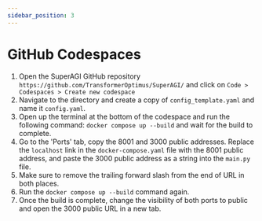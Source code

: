 ```yaml
---
sidebar_position: 3
---
```


# GitHub Codespaces

1. Open the SuperAGI GitHub repository `https://github.com/TransformerOptimus/SuperAGI/` and click on `Code > Codespaces > Create new codespace`
2. Navigate to the directory and create a copy of `config_template.yaml` and name it `config.yaml`.
3. Open up the terminal at the bottom of the codespace and run the following command: `docker compose up --build` and wait for the build to complete.
4. Go to the 'Ports' tab, copy the 8001 and 3000 public addresses. Replace the `localhost` link in the `docker-compose.yaml` file with the 8001 public address, and paste the 3000 public address as a string into the `main.py` file.
5. Make sure to remove the trailing forward slash from the end of URL in both places.
6. Run the `docker compose up --build` command again.
7. Once the build is complete, change the visibility of both ports to public and open the 3000 public URL in a new tab.
